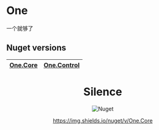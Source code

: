 # One
一个就够了
## Nuget versions

| [One.Core](https://www.nuget.org/packages/One.Core/)  | [One.Control](https://www.nuget.org/packages/One.Control/) 
| ------------- | ------------- 

<div align="center">



# Silence
<img alt="Nuget" src="https://img.shields.io/nuget/v/One.Core?label=123">

https://img.shields.io/nuget/v/One.Core
</div>
